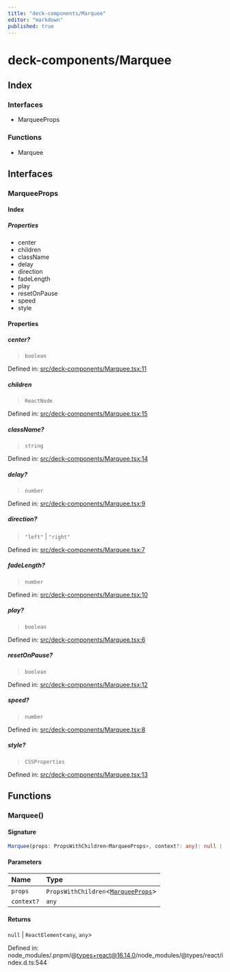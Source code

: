 ```yaml
---
title: "deck-components/Marquee"
editor: "markdown"
published: true
---
```


# deck-components/Marquee

## Index

### Interfaces

- MarqueeProps

### Functions

- Marquee

## Interfaces

### MarqueeProps

#### Index

##### Properties

- center
- children
- className
- delay
- direction
- fadeLength
- play
- resetOnPause
- speed
- style

#### Properties

##### center?

> `boolean`

Defined in:  [src/deck-components/Marquee.tsx:11](https://github.com/SteamDeckHomebrew/decky-frontend-lib/blob/-/src/deck-components/Marquee.tsx#L11)

##### children

> `ReactNode`

Defined in:  [src/deck-components/Marquee.tsx:15](https://github.com/SteamDeckHomebrew/decky-frontend-lib/blob/-/src/deck-components/Marquee.tsx#L15)

##### className?

> `string`

Defined in:  [src/deck-components/Marquee.tsx:14](https://github.com/SteamDeckHomebrew/decky-frontend-lib/blob/-/src/deck-components/Marquee.tsx#L14)

##### delay?

> `number`

Defined in:  [src/deck-components/Marquee.tsx:9](https://github.com/SteamDeckHomebrew/decky-frontend-lib/blob/-/src/deck-components/Marquee.tsx#L9)

##### direction?

> `"left"` \| `"right"`

Defined in:  [src/deck-components/Marquee.tsx:7](https://github.com/SteamDeckHomebrew/decky-frontend-lib/blob/-/src/deck-components/Marquee.tsx#L7)

##### fadeLength?

> `number`

Defined in:  [src/deck-components/Marquee.tsx:10](https://github.com/SteamDeckHomebrew/decky-frontend-lib/blob/-/src/deck-components/Marquee.tsx#L10)

##### play?

> `boolean`

Defined in:  [src/deck-components/Marquee.tsx:6](https://github.com/SteamDeckHomebrew/decky-frontend-lib/blob/-/src/deck-components/Marquee.tsx#L6)

##### resetOnPause?

> `boolean`

Defined in:  [src/deck-components/Marquee.tsx:12](https://github.com/SteamDeckHomebrew/decky-frontend-lib/blob/-/src/deck-components/Marquee.tsx#L12)

##### speed?

> `number`

Defined in:  [src/deck-components/Marquee.tsx:8](https://github.com/SteamDeckHomebrew/decky-frontend-lib/blob/-/src/deck-components/Marquee.tsx#L8)

##### style?

> `CSSProperties`

Defined in:  [src/deck-components/Marquee.tsx:13](https://github.com/SteamDeckHomebrew/decky-frontend-lib/blob/-/src/deck-components/Marquee.tsx#L13)

## Functions

### Marquee()

#### Signature

```ts
Marquee(props: PropsWithChildren<MarqueeProps>, context?: any): null | ReactElement<any, any>;
```

#### Parameters

| Name | Type |
| :------ | :------ |
| `props` | `PropsWithChildren`\<[`MarqueeProps`](Marquee#marqueeprops)\> |
| `context?` | `any` |

#### Returns

`null` \| `ReactElement`\<`any`, `any`\>

Defined in:  node\_modules/.pnpm/@types+react@16.14.0/node\_modules/@types/react/index.d.ts:544
